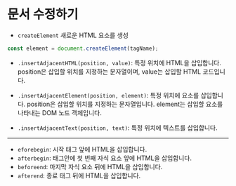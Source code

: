 # 문서 수정하기

- `createElement` 새로운 HTML 요소를 생성

```js
const element = document.createElement(tagName);
```

- `.insertAdjacentHTML(position, value)`: 특정 위치에 HTML을 삽입합니다. position은 삽입할 위치를 지정하는 문자열이며, value는 삽입할 HTML 코드입니다.

- `.insertAdjacentElement(position, element)`: 특정 위치에 요소를 삽입합니다. position은 삽입할 위치를 지정하는 문자열입니다. element는 삽입할 요소를 나타내는 DOM 노드 객체입니다.

- `.insertAdjacentText(position, text)`: 특정 위치에 텍스트를 삽입합니다.

---

- `eforebegin`: 시작 태그 앞에 HTML을 삽입합니다.
- `afterbegin`: 태그안에 첫 번째 자식 요소 앞에 HTML을 삽입합니다.
- `beforeend`: 마지막 자식 요소 뒤에 HTML을 삽입합니다.
- `afterend`: 종료 태그 뒤에 HTML을 삽입합니다.
